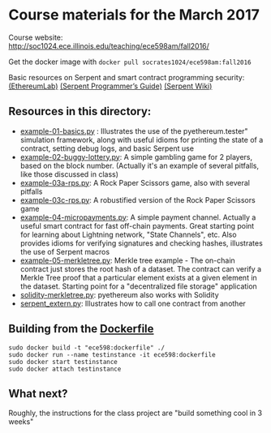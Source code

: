 Course materials for the March 2017
=========
Course website: http://soc1024.ece.illinois.edu/teaching/ece598am/fall2016/

Get the docker image with `docker pull socrates1024/ece598am:fall2016`

Basic resources on Serpent and smart contract programming security: [(EthereumLab)](http://mc2-umd.github.io/ethereumlab/) [(Serpent Programmer’s Guide)](http://mc2-umd.github.io/ethereumlab/docs/serpent_tutorial.pdf) [(Serpent Wiki)](https://github.com/ethereum/wiki/wiki/Serpent)

Resources in this directory:
--
   - [example-01-basics.py](example-01-basics.py) :
      Illustrates the use of the pyethereum.tester" simulation framework, along with useful idioms for printing the state of a contract, setting debug logs, and basic Serpent use
   - [example-02-buggy-lottery.py](example-02-buggy-lottery.py):
      A simple gambling game for 2 players, based on the block number. (Actually it's an example of several pitfalls, like those discussed in class)
   - [example-03a-rps.py](example-03a-rps.py):
      A Rock Paper Scissors game, also with several pitfalls
   - [example-03c-rps.py](example-03c-rps.py):
      A robustified version of the Rock Paper Scissors game
   - [example-04-micropayments.py](example-04-micropayments.py):
      A simple payment channel. Actually a useful smart contract for fast off-chain payments. Great starting point for learning about Lightning network, "State Channels", etc. Also provides idioms for verifying signatures and checking hashes, illustrates the use of Serpent macros
   - [example-05-merkletree.py](example-05-merkletree.py):
      Merkle tree example - The on-chain contract just stores the root hash of a dataset. The contract can verify a Merkle Tree proof that a particular element exists at a given element in the dataset. Starting point for a "decentralized file storage" application
   - [solidity-merkletree.py](solidity-merkletree.py):
      pyethereum also works with Solidity
   - [serpent_extern.py](serpent_extern.py):
     Illustrates how to call one contract from another

Building from the [Dockerfile](Dockerfile)
--
```
sudo docker build -t "ece598:dockerfile" ./
sudo docker run --name testinstance -it ece598:dockerfile
sudo docker start testinstance
sudo docker attach testinstance
```

What next?
---
Roughly, the instructions for the class project are "build something cool in 3 weeks" 

